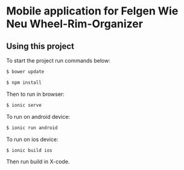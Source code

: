 Mobile application for Felgen Wie Neu Wheel-Rim-Organizer
==============

## Using this project

To start the project run commands below:

```bash
$ bower update
```

```bash
$ npm install
```

Then to run in browser: 

```bash
$ ionic serve
```
To run on android device:

```bash
$ ionic run android
```

To run on ios device:

```bash
$ ionic build ios
```

Then run build in X-code.
